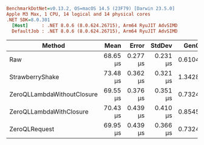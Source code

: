``` ini

BenchmarkDotNet=v0.13.2, OS=macOS 14.5 (23F79) [Darwin 23.5.0]
Apple M3 Max, 1 CPU, 14 logical and 14 physical cores
.NET SDK=8.0.301
  [Host]     : .NET 8.0.6 (8.0.624.26715), Arm64 RyuJIT AdvSIMD
  DefaultJob : .NET 8.0.6 (8.0.624.26715), Arm64 RyuJIT AdvSIMD


```
|                     Method |     Mean |    Error |   StdDev |   Gen0 | Allocated |
|--------------------------- |---------:|---------:|---------:|-------:|----------:|
|                        Raw | 68.65 μs | 0.277 μs | 0.231 μs | 0.6104 |   5.34 KB |
|            StrawberryShake | 73.48 μs | 0.362 μs | 0.321 μs | 1.3428 |  11.58 KB |
| ZeroQLLambdaWithoutClosure | 69.55 μs | 0.376 μs | 0.351 μs | 0.7324 |   6.74 KB |
|    ZeroQLLambdaWithClosure | 70.43 μs | 0.439 μs | 0.410 μs | 0.8545 |   7.22 KB |
|              ZeroQLRequest | 69.95 μs | 0.439 μs | 0.366 μs | 0.7324 |   6.32 KB |
